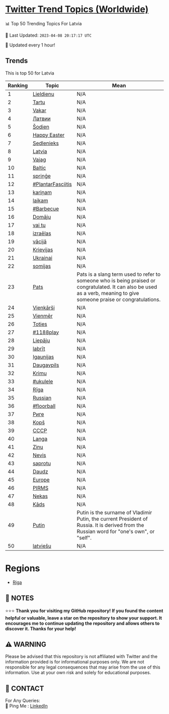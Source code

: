 [Twitter Trend Topics (Worldwide)](https://github.com/ErcinDedeoglu/Twitter-Trend-Topics)
==========


📊 Top 50 Trending Topics For Latvia

📆 Last Updated: `2023-04-08 20:17:17 UTC`

🔧 Updated every 1 hour!


## Trends

This is top 50 for Latvia

| Ranking | Topic | Mean |
| ------- | ------------ | ------------ |
| 1 | [Lieldienu](http://twitter.com/search?q=Lieldienu) | N/A |
| 2 | [Tartu](http://twitter.com/search?q=Tartu) | N/A |
| 3 | [Vakar](http://twitter.com/search?q=Vakar) | N/A |
| 4 | [Латвии](http://twitter.com/search?q=%d0%9b%d0%b0%d1%82%d0%b2%d0%b8%d0%b8) | N/A |
| 5 | [Šodien](http://twitter.com/search?q=%c5%a0odien) | N/A |
| 6 | [Happy Easter](http://twitter.com/search?q=Happy+Easter) | N/A |
| 7 | [Sedlenieks](http://twitter.com/search?q=Sedlenieks) | N/A |
| 8 | [Latvia](http://twitter.com/search?q=Latvia) | N/A |
| 9 | [Vajag](http://twitter.com/search?q=Vajag) | N/A |
| 10 | [Baltic](http://twitter.com/search?q=Baltic) | N/A |
| 11 | [spriņģe](http://twitter.com/search?q=spri%c5%86%c4%a3e) | N/A |
| 12 | [#PlantarFasciitis](http://twitter.com/search?q=%23PlantarFasciitis) | N/A |
| 13 | [kariņam](http://twitter.com/search?q=kari%c5%86am) | N/A |
| 14 | [laikam](http://twitter.com/search?q=laikam) | N/A |
| 15 | [#Barbecue](http://twitter.com/search?q=%23Barbecue) | N/A |
| 16 | [Domāju](http://twitter.com/search?q=Dom%c4%81ju) | N/A |
| 17 | [vai tu](http://twitter.com/search?q=vai+tu) | N/A |
| 18 | [izraēlas](http://twitter.com/search?q=izra%c4%93las) | N/A |
| 19 | [vācijā](http://twitter.com/search?q=v%c4%81cij%c4%81) | N/A |
| 20 | [Krievijas](http://twitter.com/search?q=Krievijas) | N/A |
| 21 | [Ukrainai](http://twitter.com/search?q=Ukrainai) | N/A |
| 22 | [somijas](http://twitter.com/search?q=somijas) | N/A |
| 23 | [Pats](http://twitter.com/search?q=Pats) | Pats is a slang term used to refer to someone who is being praised or congratulated. It can also be used as a verb, meaning to give someone praise or congratulations. |
| 24 | [Vienkārši](http://twitter.com/search?q=Vienk%c4%81r%c5%a1i) | N/A |
| 25 | [Vienmēr](http://twitter.com/search?q=Vienm%c4%93r) | N/A |
| 26 | [Toties](http://twitter.com/search?q=Toties) | N/A |
| 27 | [#1188play](http://twitter.com/search?q=%231188play) | N/A |
| 28 | [Liepāju](http://twitter.com/search?q=Liep%c4%81ju) | N/A |
| 29 | [labrīt](http://twitter.com/search?q=labr%c4%abt) | N/A |
| 30 | [Igaunijas](http://twitter.com/search?q=Igaunijas) | N/A |
| 31 | [Daugavpils](http://twitter.com/search?q=Daugavpils) | N/A |
| 32 | [Krimu](http://twitter.com/search?q=Krimu) | N/A |
| 33 | [#ukulele](http://twitter.com/search?q=%23ukulele) | N/A |
| 34 | [Rīga](http://twitter.com/search?q=R%c4%abga) | N/A |
| 35 | [Russian](http://twitter.com/search?q=Russian) | N/A |
| 36 | [#floorball](http://twitter.com/search?q=%23floorball) | N/A |
| 37 | [Риге](http://twitter.com/search?q=%d0%a0%d0%b8%d0%b3%d0%b5) | N/A |
| 38 | [Kopš](http://twitter.com/search?q=Kop%c5%a1) | N/A |
| 39 | [СССР](http://twitter.com/search?q=%d0%a1%d0%a1%d0%a1%d0%a0) | N/A |
| 40 | [Langa](http://twitter.com/search?q=Langa) | N/A |
| 41 | [Zinu](http://twitter.com/search?q=Zinu) | N/A |
| 42 | [Nevis](http://twitter.com/search?q=Nevis) | N/A |
| 43 | [saprotu](http://twitter.com/search?q=saprotu) | N/A |
| 44 | [Daudz](http://twitter.com/search?q=Daudz) | N/A |
| 45 | [Europe](http://twitter.com/search?q=Europe) | N/A |
| 46 | [PIRMS](http://twitter.com/search?q=PIRMS) | N/A |
| 47 | [Nekas](http://twitter.com/search?q=Nekas) | N/A |
| 48 | [Kāds](http://twitter.com/search?q=K%c4%81ds) | N/A |
| 49 | [Putin](http://twitter.com/search?q=Putin) | Putin is the surname of Vladimir Putin, the current President of Russia. It is derived from the Russian word for "one's own", or "self". |
| 50 | [latviešu](http://twitter.com/search?q=latvie%c5%a1u) | N/A |



# Regions

* [Riga](</Latvia/Riga.md>)



## 📝 NOTES

⭐⭐⭐ **Thank you for visiting my GitHub repository! If you found the content helpful or valuable, leave a star on the repository to show your support. It encourages me to continue updating the repository and allows others to discover it. Thanks for your help!**


## ⚠️ WARNING

Please be advised that this repository is not affiliated with Twitter and the information provided is for informational purposes only. We are not responsible for any legal consequences that may arise from the use of this information. Use at your own risk and solely for educational purposes.


## 📨 CONTACT

 For Any Queries:  
            🏓 Ping Me : [LinkedIn](https://www.linkedin.com/in/ercindedeoglu/)
